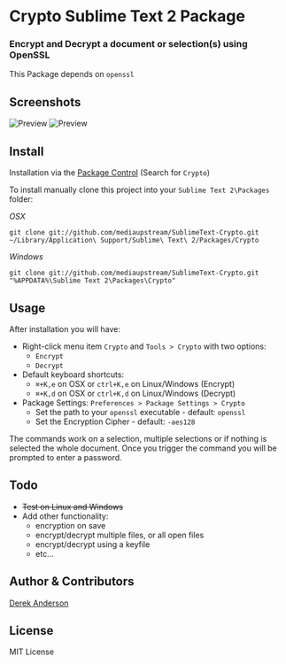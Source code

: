 Crypto Sublime Text 2 Package
=============================

### Encrypt and Decrypt a document or selection(s) using OpenSSL

This Package depends on `openssl`


Screenshots
--------
![Preview](https://github.com/mediaupstream/SublimeText-Crypto/raw/master/screenshots/Crypto_screenshot.png "Before Encryption") ![Preview](https://github.com/mediaupstream/SublimeText-Crypto/raw/master/screenshots/Crypto_encrypted_screenshot.png "After Encryption")  


Install
-------
Installation via the [Package Control](http://wbond.net/sublime_packages/package_control) (Search for `Crypto`)
  
To install manually clone this project into your `Sublime Text 2\Packages` folder:

*OSX*

    git clone git://github.com/mediaupstream/SublimeText-Crypto.git ~/Library/Application\ Support/Sublime\ Text\ 2/Packages/Crypto

*Windows*

    git clone git://github.com/mediaupstream/SublimeText-Crypto.git "%APPDATA%\Sublime Text 2\Packages\Crypto"



Usage
-----
After installation you will have:  

* Right-click menu item `Crypto` and `Tools > Crypto` with two options:  
  - `Encrypt`
  - `Decrypt`
* Default keyboard shortcuts:  
  - `⌘+K,e` on OSX or `ctrl+K,e` on Linux/Windows (Encrypt)
  - `⌘+K,d` on OSX or `ctrl+K,d` on Linux/Windows (Decrypt)
* Package Settings: `Preferences > Package Settings > Crypto`  
  - Set the path to your `openssl` executable - default: `openssl`
  - Set the Encryption Cipher - default: `-aes128`


The commands work on a selection, multiple selections or if nothing is selected the whole document. Once you trigger the command you will be prompted to enter a password.


Todo
----
* ~~Test on Linux and Windows~~
* Add other functionality:
  - encryption on save
  - encrypt/decrypt multiple files, or all open files
  - encrypt/decrypt using a keyfile
  - etc...


Author & Contributors
----------------------
[Derek Anderson](http://twitter.com/derekanderson)


License
-------
MIT License